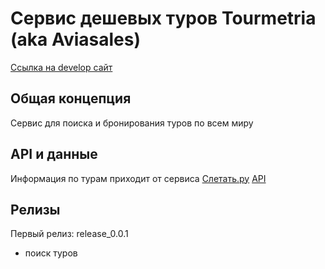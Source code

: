 # Сервис дешевых туров Tourmetria (aka Aviasales)

[Ссылка на develop сайт](https://develop.tourmetria.ru)


## Общая концепция

Сервис для поиска и бронирования туров по всем миру

## API и данные

Информация по турам приходит от сервиса [Слетать.ру](https://sletat.ru/)
[API](docs/api.md)


## Релизы

Первый релиз: release_0.0.1
- поиск туров

